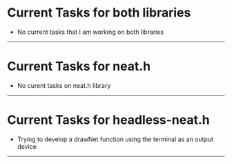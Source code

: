 # Current Tasks for both libraries

* No current tasks that I am working on both libraries

--------------------------------------------------------

# Current Tasks for neat.h

* No curent tasks on neat.h library

--------------------------------------------------------

# Current Tasks for headless-neat.h

* Trying to develop a drawNet function using the terminal as an output device

--------------------------------------------------------

